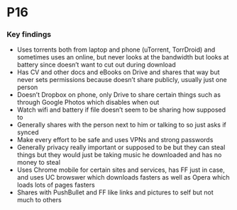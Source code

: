 # P16

### Key findings

* Uses torrents both from laptop and phone \(uTorrent, TorrDroid\) and sometimes uses an online, but never looks at the bandwidth but looks at battery since doesn’t want to cut out during download
* Has CV and other docs and eBooks on Drive and shares that way but never sets permissions because doesn’t share publicly, usually just one person
* Doesn’t Dropbox on phone, only Drive to share certain things such as through Google Photos which disables when out
* Watch wifi and battery if file doesn’t seem to be sharing how supposed to
* Generally shares with the person next to him or talking to so just asks if synced
* Make every effort to be safe and uses VPNs and strong passwords
* Generally privacy really important or supposed to be but they can steal things but they would just be taking music he downloaded and has no money to steal
* Uses Chrome mobile for certain sites and services, has FF just in case, and uses UC browswer which downloads fasters as well as Opera which loads lots of pages fasters
* Shares with PushBullet and FF like links and pictures to self but not much to others

